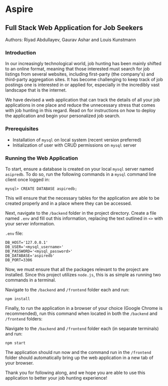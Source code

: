 # Aspire
## Full Stack Web Application for Job Seekers
Authors: Riyad Abdullayev, Gaurav Ashar and Louis Kunstmann

### Introduction

In our increasingly technological world, job hunting has been mainly shifted to an online format, meaning that those interested must search for job listings from several websites, including first-party (the company's) and third-party aggregation sites. It has become challenging to keep track of job postings one is interested in or applied for, especially in the incredibly vast landscape that is the internet.

We have devised a web application that can track the details of all your job applications in one place and reduce the unnecessary stress that comes with job hunting in this regard. Read on for instructions on how to deploy the application and begin your personalized job search.

### Prerequisites

- Installation of `mysql` on local system (recent version preferred)
- Initialization of user with CRUD permissions on `mysql` server

### Running the Web Application

To start, ensure a database is created on your local `mysql` server named `asipredb`. To do so, run the following commands in a `mysql` command line client once logged in:

```
mysql> CREATE DATABASE aspiredb;
```

This will ensure that the necessary tables for the application are able to be created properly and in a place where they can be accessed.

Next, navigate to the `/backend` folder in the project directory. Create a file named `.env` and fill out this information, replacing the text outlined in `<>` with your server information.

`.env` file:
``` 
DB_HOST='127.0.0.1'
DB_USER='<mysql_username>'
DB_PASSWORD='<mysql_password>'
DB_DATABASE='aspiredb'
DB_PORT=3306
```

Now, we must ensure that all the packages relevant to the project are installed. Since this project utilizes `node.js`, this is as simple as running two commands in a terminal. 

Navigate to the `/backend` and `/frontend` folder each and run:
```
npm install
```

Finally, to run the application in a browser of your choice (Google Chrome is recommended), run this command when located in both the `/backend` and `/frontend` folders:

Navigate to the `/backend` and `/frontend` folder each (in separate terminals) and run:

```
npm start
```

The application should run now and the command run in the `/frontend` folder should automatically bring up the web application in a new tab of your browser.

Thank you for following along, and we hope you are able to use this application to better your job hunting experience!